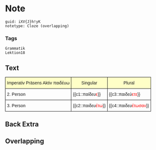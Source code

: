 # Note
```
guid: iXV{J}h!yK
notetype: Cloze (overlapping)
```

### Tags
```
Grammatik
Lektion18
```

## Text
<style type="text/css">
table  {border-collapse:collapse;border-spacing:0;}
table td{border-color:black;border-style:solid;border-width:1px;font-family:Arial, sans-serif;font-size:14px;
  overflow:hidden;padding:10px 5px;word-break:normal;}
table th{border-color:black;border-style:solid;border-width:1px;font-family:Arial, sans-serif;font-size:14px;
  font-weight:normal;overflow:hidden;padding:10px 5px;word-break:normal;background-color:#ffffc7;}
</style>
<table>
<thead>
<tr><th>Imperativ Präsens Aktiv παιδέυω</th><th>Singular</th><th>Plural</th></tr>
</thead>
<tbody>
<tr><td>2. Person </td><td>{{c1::παίδευ<span style="color:#FE0000">ε</span>}}
</td><td>{{c3::παιδεύ<font color="#fe0000">ετε</font>}}
</td></tr>
<tr><td>3. Person </td><td>{{c2::παιδευ<span style="color:#fe0000">έτω</span>}}
</td><td>{{c4::παιδευ<font color="#fe0000">έτωσαν</font>}}
</td></tr>
</tbody>
</table>

## Back Extra


## Overlapping

